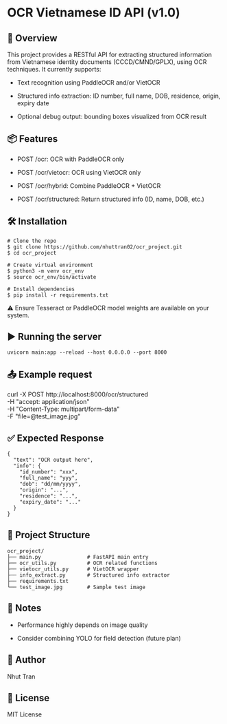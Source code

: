 # OCR Vietnamese ID API (v1.0)

## 🚀 Overview

This project provides a RESTful API for extracting structured information from Vietnamese identity documents (CCCD/CMND/GPLX), using OCR techniques. It currently supports:

- Text recognition using PaddleOCR and/or VietOCR

- Structured info extraction: ID number, full name, DOB, residence, origin, expiry date

- Optional debug output: bounding boxes visualized from OCR result

## 📦 Features

- POST /ocr: OCR with PaddleOCR only

- POST /ocr/vietocr: OCR using VietOCR only

- POST /ocr/hybrid: Combine PaddleOCR + VietOCR

- POST /ocr/structured: Return structured info (ID, name, DOB, etc.)

## 🛠 Installation
```
# Clone the repo
$ git clone https://github.com/nhuttran02/ocr_project.git
$ cd ocr_project

# Create virtual environment
$ python3 -m venv ocr_env
$ source ocr_env/bin/activate

# Install dependencies
$ pip install -r requirements.txt
```
⚠️ Ensure Tesseract or PaddleOCR model weights are available on your system.

## ▶️ Running the server
```
uvicorn main:app --reload --host 0.0.0.0 --port 8000
```
## 📤 Example request

curl -X POST http://localhost:8000/ocr/structured \
  -H "accept: application/json" \
  -H "Content-Type: multipart/form-data" \
  -F "file=@test_image.jpg"

## ✅ Expected Response
```
{
  "text": "OCR output here",
  "info": {
    "id_number": "xxx",
    "full_name": "yyy",
    "dob": "dd/mm/yyyy",
    "origin": "...",
    "residence": "...",
    "expiry_date": "..."
  }
}
```
## 📂 Project Structure
```
ocr_project/
├── main.py               # FastAPI main entry
├── ocr_utils.py          # OCR related functions
├── vietocr_utils.py      # VietOCR wrapper
├── info_extract.py       # Structured info extractor
├── requirements.txt
└── test_image.jpg        # Sample test image
```
## 📌 Notes

- Performance highly depends on image quality

- Consider combining YOLO for field detection (future plan)


## 👤 Author

Nhut Tran

## 📄 License

MIT License